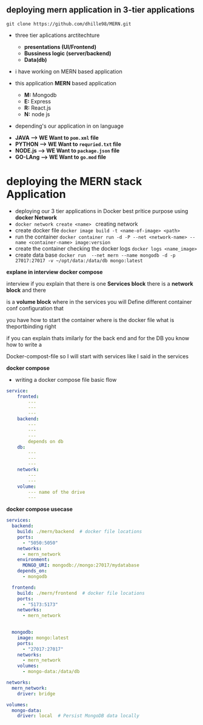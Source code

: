 ## deploying mern application in 3-tier applications 

`git clone https://github.com/dhille98/MERN.git`
* three tier aplications arctitechture  
  - **presentations (UI/Frontend)**
  - **Bussiness logic (server/backend)**
  - **Data(db)**
* i have working on MERN based application 

* this application **MERN** based application 
  - **M:** Mongodb
  - **E:** Express
  - **R:** React.js 
  - **N:** node js 

* depending's our application in  on language 

- **JAVA --> WE Want to `pom.xml` file**
- **PYTHON --> WE Want to `requried.txt` file**
- **NODE.js --> WE Want to `package.json` file**
- **GO-LAng --> WE Want to `go.mod` file**
  
deploying the MERN stack Application 
=====================================

* deploying our 3 tier applications in Docker best pritice purpose using **docker Network** 
* `docker network create <name> ` creating network 
* create docker file `docker image build -t <name-of-image> <path>`
* run the container `docker container run -d -P --net <network-name> --name <container-name> image:version `
* create the container checking the docker logs `docker logs <name_image>`
* create data base `docker run  --net mern --name mongodb -d -p 27017:27017 -v ~/opt/data:/data/db mongo:latest` 


**explane in interview docker compose**

interview if you explain that there is one **Services block** there is a **network block** and there

is a **volume block** where in the services you will Define different container conf configuration that 
 
you have how to start the container where is the docker file what is theportbinding right
 
if you can explain thats imilarly for the back end and for the DB you know how to write a
  
Docker-compost-file so I will start with services like I said in the services

**docker compose**

* writing a docker compose file basic flow
  
```yaml
service:
    fronted:
        ---
        ---
        ---
    backend: 
        ---
        ---
        ---
        depends on db
    db:
        ---
        ---
        ---
    network:
        ---
        ---
    volume:
        --- name of the drive
        ---
```

**docker compose usecase**
```yaml
services:
  backend:
    build: ./mern/backend  # docker file locations
    ports:
      - "5050:5050" 
    networks:
      - mern_network
    environment:
      MONGO_URI: mongodb://mongo:27017/mydatabase  
    depends_on:
      - mongodb

  frontend:
    build: ./mern/frontend  # docker file locations
    ports:
      - "5173:5173"  
    networks:
      - mern_network
 

  mongodb:
    image: mongo:latest  
    ports:
      - "27017:27017"  
    networks:
      - mern_network
    volumes:
      - mongo-data:/data/db  

networks:
  mern_network:
    driver: bridge 

volumes:
  mongo-data:
    driver: local  # Persist MongoDB data locally
```